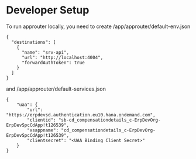 # Developer Setup

To run approuter locally, you need to create /app/approuter/default-env.json
```
{
  "destinations": [
    {
      "name": "srv-api",
      "url": "http://localhost:4004",
      "forwardAuthToken": true
    }
  ]
}
```
and /app/approuter/default-services.json
```
{
    "uaa": {
        "url": "https://erpdevsd.authentication.eu10.hana.ondemand.com",
        "clientid": "sb-cd_compensationdetails_c-ErpDevOrg-ErpDevSpcCdApp!t126539",
        "xsappname": "cd_compensationdetails_c-ErpDevOrg-ErpDevSpcCdApp!t126539",
        "clientsecret": "<UAA Binding Client Secret>"
    }
}
```